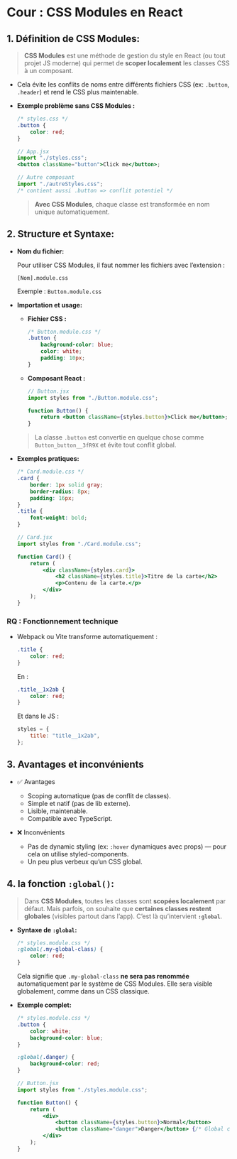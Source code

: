 # Cour : **CSS Modules en React**

## 1. **Définition de CSS Modules:**

> **CSS Modules** est une méthode de gestion du style en React (ou tout projet JS moderne) qui permet de **scoper localement** les classes CSS à un composant.

-   Cela évite les conflits de noms entre différents fichiers CSS (ex: `.button`, `.header`) et rend le CSS plus maintenable.

-   **Exemple problème sans CSS Modules :**

    ```css
    /* styles.css */
    .button {
    	color: red;
    }
    ```

    ```jsx
    // App.jsx
    import "./styles.css";
    <button className="button">Click me</button>;

    // Autre composant
    import "./autreStyles.css";
    /* contient aussi .button => conflit potentiel */
    ```

    > **Avec CSS Modules**, chaque classe est transformée en nom unique automatiquement.

## 2. **Structure et Syntaxe:**

-   **Nom du fichier:**

    Pour utiliser CSS Modules, il faut nommer les fichiers avec l’extension :

    ```
    [Nom].module.css
    ```

    Exemple : `Button.module.css`

-   **Importation et usage:**

    -   **Fichier CSS :**

        ```css
        /* Button.module.css */
        .button {
        	background-color: blue;
        	color: white;
        	padding: 10px;
        }
        ```

    -   **Composant React :**

        ```jsx
        // Button.jsx
        import styles from "./Button.module.css";

        function Button() {
        	return <button className={styles.button}>Click me</button>;
        }
        ```

    > La classe `.button` est convertie en quelque chose comme `Button_button__3fR9X` et évite tout conflit global.

-   **Exemples pratiques:**

    ```css
    /* Card.module.css */
    .card {
    	border: 1px solid gray;
    	border-radius: 8px;
    	padding: 16px;
    }
    .title {
    	font-weight: bold;
    }
    ```

    ```jsx
    // Card.jsx
    import styles from "./Card.module.css";

    function Card() {
    	return (
    		<div className={styles.card}>
    			<h2 className={styles.title}>Titre de la carte</h2>
    			<p>Contenu de la carte.</p>
    		</div>
    	);
    }
    ```

### RQ : **Fonctionnement technique**

-   Webpack ou Vite transforme automatiquement :

    ```css
    .title {
    	color: red;
    }
    ```

    En :

    ```css
    .title__1x2ab {
    	color: red;
    }
    ```

    Et dans le JS :

    ```js
    styles = {
    	title: "title__1x2ab",
    };
    ```

## 3. Avantages et inconvénients

-   ✅ Avantages

    -   Scoping automatique (pas de conflit de classes).
    -   Simple et natif (pas de lib externe).
    -   Lisible, maintenable.
    -   Compatible avec TypeScript.

-   ❌ Inconvénients

    -   Pas de dynamic styling (ex: `:hover` dynamiques avec props) — pour cela on utilise styled-components.
    -   Un peu plus verbeux qu’un CSS global.

## 4. **la fonction `:global()`:**

> Dans **CSS Modules**, toutes les classes sont **scopées localement** par défaut. Mais parfois, on souhaite que **certaines classes restent globales** (visibles partout dans l’app). C’est là qu’intervient **`:global`**.

-   **Syntaxe de `:global`:**

    ```css
    /* styles.module.css */
    :global(.my-global-class) {
    	color: red;
    }
    ```

    Cela signifie que `.my-global-class` **ne sera pas renommée** automatiquement par le système de CSS Modules. Elle sera visible globalement, comme dans un CSS classique.

-   **Exemple complet:**

    ```css
    /* styles.module.css */
    .button {
    	color: white;
    	background-color: blue;
    }

    :global(.danger) {
    	background-color: red;
    }
    ```

    ```jsx
    // Button.jsx
    import styles from "./styles.module.css";

    function Button() {
    	return (
    		<div>
    			<button className={styles.button}>Normal</button>
    			<button className="danger">Danger</button> {/* Global class */}
    		</div>
    	);
    }
    ```

